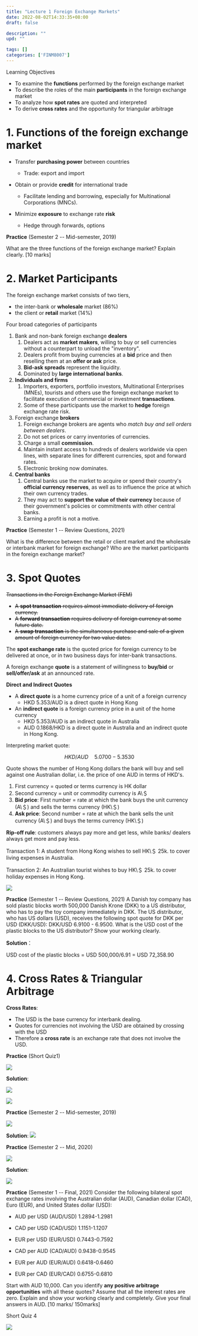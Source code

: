 ```yaml
---
title: "Lecture 1 Foreign Exchange Markets"
date: 2022-08-02T14:33:35+08:00
draft: false

description: ""
upd: ""

tags: []
categories: ['FINM8007']
---
```


Learning Objectives

- To examine the **functions** performed by the foreign exchange market
- To describe the roles of the main **participants** in the foreign exchange market
- To analyze how **spot rates** are quoted and interpreted
- To derive **cross rates** and the opportunity for triangular arbitrage

<!--more-->

# 1. Functions of the foreign exchange market

- Transfer **purchasing power** between countries
  
  - Trade: export and import

- Obtain or provide **credit** for international trade
  
  - Facilitate lending and borrowing, especially for Multinational
    Corporations (MNCs).

- Minimize **exposure** to exchange rate **risk**
  
  - Hedge through forwards, options

**Practice** (Semester 2 -- Mid-semester, 2019)

What are the three functions of the foreign exchange market? Explain clearly. [10 marks]

# 2. Market Participants

The foreign exchange market consists of two tiers,

- the inter-bank or **wholesale** market (86%)
- the client or **retail** market (14%)

Four broad categories of participants

1. Bank and non-bank foreign exchange **dealers**
   1. Dealers act as **market makers**, willing to buy or sell
      currencies without a counterpart to unload the "inventory".
   2. Dealers profit from buying currencies at a **bid** price and
      then reselling them at an **offer or ask** price.
   3. **Bid-ask spreads** represent the liquidity.
   4. Dominated by **large international banks**.
2. **Individuals and firms**
   1. Importers, exporters, portfolio investors, Multinational
      Enterprises (MNEs), tourists and others use the foreign exchange
      market to facilitate execution of commercial or investment
      **transactions**.
   2. Some of these participants use the market to **hedge** foreign
      exchange rate risk.
3. Foreign exchange **brokers**
   1. Foreign exchange brokers are agents who *match buy and sell
      orders between dealers*.
   2. Do not set prices or carry inventories of currencies.
   3. Charge a small **commission**.
   4. Maintain instant access to hundreds of dealers worldwide via
      open lines, with separate lines for different currencies, spot
      and forward rates.
   5. Electronic broking now dominates.
4. **Central banks**
   1. Central banks use the market to acquire or spend their country's
      **official currency reserves**, as well as to influence the
      price at which their own currency trades.
   2. They may act to **support the value of their currency** because
      of their government's policies or commitments with other central
      banks.
   3. Earning a profit is not a motive.

**Practice** (Semester 1 -- Review Questions, 2021)

What is the difference between the retail or client market and the wholesale or interbank market for foreign exchange? Who are the market participants in the foreign exchange market?

# 3. Spot Quotes

~~Transactions in the Foreign Exchange Market (FEM)~~

- ~~A **spot transaction** requires almost immediate delivery of foreign currency.~~
- ~~A **forward transaction** requires delivery of foreign currency at some future date.~~
- ~~A **swap transaction** is the simultaneous purchase and sale of a given amount of foreign currency for two value dates.~~

The **spot exchange rate** is the quoted price for foreign currency to be delivered at once, or in two business days for inter-bank transactions.

A foreign exchange **quote** is a statement of willingness to **buy/bid** or **sell/offer/ask** at an announced rate.

**Direct and Indirect Quotes**

- A **direct quote** is a home currency price of a unit of a foreign currency
  - HKD 5.353/AUD is a direct quote in Hong Kong
- An **indirect quote** is a foreign currency price in a unit of the home currency
  - HKD 5.353/AUD is an indirect quote in Australia
  - AUD 0.1868/HKD is a direct quote in Australia and an indirect quote in Hong Kong.

Interpreting market quote:

$$
HKD/AUD \quad 5.0700 - 5.3530
$$

Quote shows the number of Hong Kong dollars the bank will buy and sell against one Australian dollar, i.e. the price of one AUD in terms of HKD's.

1. First currency = quoted or terms currency is HK dollar
2. Second currency = unit or commodity currency is A\＄
3. **Bid price**: First number = rate at which the bank buys the unit currency (A\＄) and sells the terms currency (HK\＄)
4. **Ask price**: Second number = rate at which the bank sells the unit currency (A\＄) and buys the terms currency (HK\＄)

**Rip-off rule**: customers always pay more and get less, while banks/ dealers always get more and pay less.

Transaction 1: A student from Hong Kong wishes to sell HK\＄ 25k. to cover living expenses in Australia.

Transaction 2: An Australian tourist wishes to buy HK\＄ 25k. to cover holiday expenses in Hong Kong.

![](https://cdn.jsdelivr.net/gh/henrywu97/FigBed@master/2022/20220802150620.png)


**Practice** (Semester 1 -- Review Questions, 2021) A Danish toy company has sold plastic blocks worth 500,000 Danish Krone (DKK) to a US distributor, who has to pay the toy company immediately in DKK. The US distributor, who has US dollars (USD), receives the following spot quote for DKK per USD (DKK/USD): DKK/USD 6.9100 - 6.9500. What is the USD cost of the plastic blocks to the US distributor? Show your working clearly.

**Solution**：

USD cost of the plastic blocks = USD 500,000/6.91 = USD 72,358.90

# 4. Cross Rates & Triangular Arbitrage

**Cross Rates**:

- The USD is the base currency for interbank dealing.
- Quotes for currencies not involving the USD are obtained by crossing with the USD
- Therefore a **cross rate** is an exchange rate that does not involve the USD.

**Practice** (Short Quiz1)

![](https://cdn.jsdelivr.net/gh/henrywu97/FigBed@master/2022/202208030908657.png)

**Solution**:

![](https://cdn.jsdelivr.net/gh/henrywu97/FigBed@master/2022/202208031036698.png)

![](https://cdn.jsdelivr.net/gh/henrywu97/FigBed@master/2022/202208031038914.png)

**Practice** (Semester 2 -- Mid-semester, 2019)

![](https://cdn.jsdelivr.net/gh/henrywu97/FigBed@master/2022/202208031039341.png)

**Solution**:
![](https://cdn.jsdelivr.net/gh/henrywu97/FigBed@master/2022/202208031040456.png)

**Practice** (Semester 2 -- Mid, 2020)

![](https://cdn.jsdelivr.net/gh/henrywu97/FigBed@master/2022/202208031043971.png)

**Solution**:

![](https://cdn.jsdelivr.net/gh/henrywu97/FigBed@master/2022/202208031044934.png)

**Practice** (Semester 1 -- Final, 2021) Consider the following bilateral spot exchange rates involving the Australian dollar (AUD), Canadian dollar (CAD), Euro (EUR), and United States dollar (USD):

- AUD per USD (AUD/USD) 1.2894-1.2981

- CAD per USD (CAD/USD) 1.1151-1.1207

- EUR per USD (EUR/USD) 0.7443-0.7592

- CAD per AUD (CAD/AUD) 0.9438-0.9545

- EUR per AUD (EUR/AUD) 0.6418-0.6460

- EUR per CAD (EUR/CAD) 0.6755-0.6810

Start with AUD 10,000. Can you identify **any positive arbitrage opportunities** with all these quotes? Assume that all the interest rates are zero. Explain and show your working clearly and completely. Give your final answers in AUD. [10 marks/ 150marks]

Short Quiz 4

![](https://cdn.jsdelivr.net/gh/henrywu97/FigBed@master/2022/202208031045628.png)